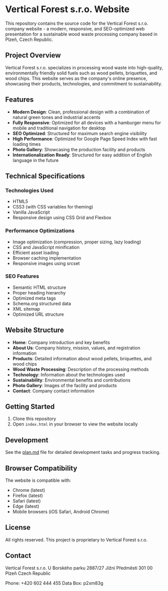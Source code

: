# Vertical Forest s.r.o. Website

This repository contains the source code for the Vertical Forest s.r.o. company website - a modern, responsive, and SEO-optimized web presentation for a sustainable wood waste processing company based in Plzeň, Czech Republic.

## Project Overview

Vertical Forest s.r.o. specializes in processing wood waste into high-quality, environmentally friendly solid fuels such as wood pellets, briquettes, and wood chips. This website serves as the company's online presence, showcasing their products, technologies, and commitment to sustainability.

## Features

- **Modern Design**: Clean, professional design with a combination of natural green tones and industrial accents
- **Fully Responsive**: Optimized for all devices with a hamburger menu for mobile and traditional navigation for desktop
- **SEO Optimized**: Structured for maximum search engine visibility
- **High Performance**: Optimized for Google Page Speed Index with fast loading times
- **Photo Gallery**: Showcasing the production facility and products
- **Internationalization Ready**: Structured for easy addition of English language in the future

## Technical Specifications

### Technologies Used

- HTML5
- CSS3 (with CSS variables for theming)
- Vanilla JavaScript
- Responsive design using CSS Grid and Flexbox

### Performance Optimizations

- Image optimization (compression, proper sizing, lazy loading)
- CSS and JavaScript minification
- Efficient asset loading
- Browser caching implementation
- Responsive images using srcset

### SEO Features

- Semantic HTML structure
- Proper heading hierarchy
- Optimized meta tags
- Schema.org structured data
- XML sitemap
- Optimized URL structure

## Website Structure

- **Home**: Company introduction and key benefits
- **About Us**: Company history, mission, values, and registration information
- **Products**: Detailed information about wood pellets, briquettes, and wood chips
- **Wood Waste Processing**: Description of the processing methods
- **Technology**: Information about the technologies used
- **Sustainability**: Environmental benefits and contributions
- **Photo Gallery**: Images of the facility and products
- **Contact**: Company contact information

## Getting Started

1. Clone this repository
2. Open `index.html` in your browser to view the website locally

## Development

See the [plan.md](plan.md) file for detailed development tasks and progress tracking.

## Browser Compatibility

The website is compatible with:
- Chrome (latest)
- Firefox (latest)
- Safari (latest)
- Edge (latest)
- Mobile browsers (iOS Safari, Android Chrome)

## License

All rights reserved. This project is proprietary to Vertical Forest s.r.o.

## Contact

Vertical Forest s.r.o.
U Borského parku 2887/27
Jižní Předměstí
301 00 Plzeň
Czech Republic

Phone: +420 602 444 455
Data Box: p2xm83g